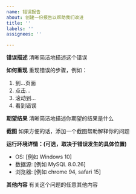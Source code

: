 ```yaml
---
name: 错误报告
about: 创建一份报告以帮助我们改进
title: ''
labels: ''
assignees: ''

---
```


**错误描述**
清晰简洁地描述这个错误

**如何重现**
重现错误的步骤，例如：
1. 到...页面
2. 点击...
3. 滚动到...
4. 看到错误

**期望结果**
清晰简洁地描述你期望的结果是什么

**截图**
如果方便的话，添加一个截图帮助解释你的问题

**运行环境详情：(可选，取决于错误发生的具体位置)**
- OS: [例如 Windows 10]
- 数据源: [例如  MySQL 8.0.26]
- 浏览器: [例如 chrome 94, safari 15]

**其他内容**
有关这个问题的任意其他内容
